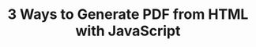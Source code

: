 ---
title: "3 Ways to Generate PDF from HTML with JavaScript"
description: "In this article, we will explore popular JavaScript libraries for HTML to PDF conversion (Use VPN if the link isn't going through)"
pubDate: "June 16 2024"
heroImage: "/pdfapiarticle.jpeg"
tags: ["PDF Generator API", "JavaScript", "HTML", "Backend"]
url: "https://pdfgeneratorapi.com/blog/3-ways-to-generate-pdf-from-html-with-javascript?_gl=1*kkt386*_ga*MTExMDY3OTA0MC4xNzE5Mzg1ODY5*_up*MQ.."
---
